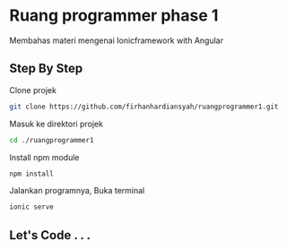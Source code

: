 # Ruang programmer phase 1
Membahas materi mengenai Ionicframework with Angular

## Step By Step
Clone projek
```bash
git clone https://github.com/firhanhardiansyah/ruangprogrammer1.git
```
Masuk ke direktori projek
```bash
cd ./ruangprogrammer1
```
Install npm module
```bash
npm install
```
Jalankan programnya, Buka terminal
```bash
ionic serve
```

## Let's Code . . .